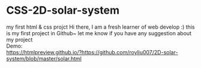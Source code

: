 # CSS-2D-solar-system
my first html &amp; css projct
Hi there, I am a fresh learner of web develop :)
this is my first project in Github~
let me know if you have any suggestion about my project <br/>
Demo: <br/>
https://htmlpreview.github.io/?https://github.com/royliu007/2D-solar-system/blob/master/solar.html
